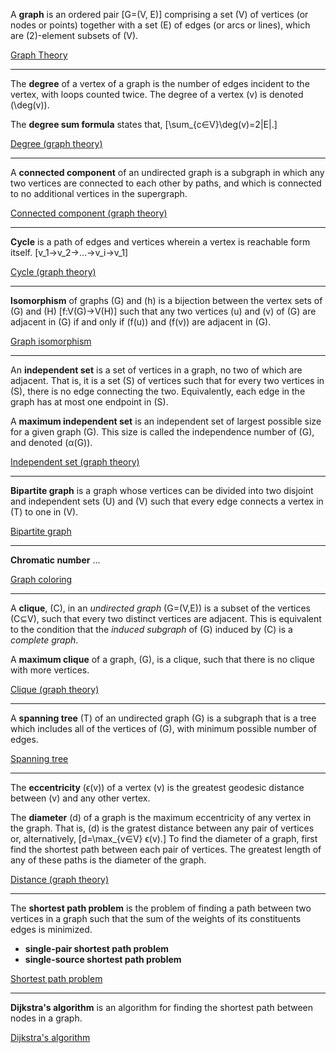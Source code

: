 A **graph** is an ordered pair \[G=(V, E)\] comprising a set \(V\) of vertices (or nodes or points) together with a set \(E\) of edges (or arcs or lines), which are \(2\)-element subsets of \(V\).

[Graph Theory](https://en.wikipedia.org/wiki/Graph_theory)

---

The **degree** of a vertex of a graph is the number of edges incident to the vertex, with loops counted twice. The degree of a vertex \(v\) is denoted \(\deg(v)\).

The **degree sum formula** states that, \[\sum_{c∈V}\deg(v)=2|E|.\]

[Degree (graph theory)](https://en.wikipedia.org/wiki/Degree_(graph_theory))

---

A **connected component** of an undirected graph is a subgraph in which any two vertices are connected to each other by paths, and which is connected to no additional vertices in the supergraph.

[Connected component (graph theory)](https://en.wikipedia.org/wiki/Connected_component_(graph_theory))

---

**Cycle** is a path of edges and vertices wherein a vertex is reachable form itself. \[v_1→v_2→…→v_i→v_1\]

[Cycle (graph theory)](https://en.wikipedia.org/wiki/Cycle_(graph_theory))

---

**Isomorphism** of graphs \(G\) and \(h\) is a bijection between the vertex sets of \(G\) and \(H\) \[f:V(G)→V(H)\] such that any two vertices \(u\) and \(v\) of \(G\) are adjacent in \(G\) if and only if \(f(u)\) and \(f(v)\) are adjacent in \(G\).

[Graph isomorphism](https://en.wikipedia.org/wiki/Graph_isomorphism)

---

An **independent set** is a set of vertices in a graph, no two of which are adjacent. That is, it is a set \(S\) of vertices such that for every two vertices in \(S\), there is no edge connecting the two. Equivalently, each edge in the graph has at most one endpoint in \(S\).

A **maximum independent set** is an independent set of largest possible size for a given graph \(G\). This size is called the independence number of \(G\), and denoted \(α(G)\).

[Independent set (graph theory)](https://en.wikipedia.org/wiki/Independent_set_(graph_theory))

---

**Bipartite graph** is a graph whose vertices can be divided into two disjoint and independent sets \(U\) and \(V\) such that every edge connects a vertex in \(T\) to one in \(V\).

[Bipartite graph](https://en.wikipedia.org/wiki/Bipartite_graph)

---

**Chromatic number** ...

[Graph coloring](https://en.wikipedia.org/wiki/Graph_coloring)

---

A **clique**, \(C\), in an *undirected graph* \(G=(V,E)\) is a subset of the vertices \(C⊆V\), such that every two distinct vertices are adjacent. This is equivalent to the condition that the *induced subgraph* of \(G\) induced by \(C\) is a *complete graph*.

A **maximum clique** of a graph, \(G\), is a clique, such that there is no clique with more vertices.

[Clique (graph theory)](https://en.wikipedia.org/wiki/Clique_(graph_theory))

---

A **spanning tree** \(T\) of an undirected graph \(G\) is a subgraph that is a tree which includes all of the vertices of \(G\), with minimum possible number of edges.

[Spanning tree](https://en.wikipedia.org/wiki/Spanning_tree)

---

The **eccentricity** \(ϵ(v)\) of a vertex \(v\) is the greatest geodesic distance between \(v\) and any other vertex.

The **diameter** \(d\) of a graph is the maximum eccentricity of any vertex in the graph. That is, \(d\) is the gratest distance between any pair of vertices or, alternatively, \[d=\max_{v∈V} ϵ(v).\] To find the diameter of a graph, first find the shortest path between each pair of vertices. The greatest length of any of these paths is the diameter of the graph.

[Distance (graph theory)](https://en.wikipedia.org/wiki/Distance_(graph_theory))

---

The **shortest path problem** is the problem of finding a path between two vertices in a graph such that the sum of the weights of its constituents edges is minimized.

- **single-pair shortest path problem**
- **single-source shortest path problem**

[Shortest path problem](https://en.wikipedia.org/wiki/Shortest_path_problem)

---

**Dijkstra's algorithm** is an algorithm for finding the shortest path between nodes in a graph.

[Dijkstra's algorithm](https://en.wikipedia.org/wiki/Dijkstra%27s_algorithm)
